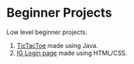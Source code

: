 # Beginner Projects
Low level beginner projects.
1. [TicTacToe](https://github.com/yashrajxchopra/beginner_projects/tree/main/TicTacToe) made using Java.
2. [IG Login page](https://github.com/yashrajxchopra/beginner_projects/tree/main/IG%20Log-in%20page) made using HTML/CSS.
